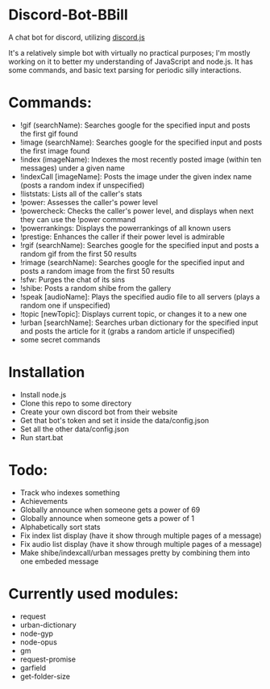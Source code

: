 # Discord-Bot-BBill
A chat bot for discord, utilizing <a href="https://github.com/hydrabolt/discord.js/">discord.js</a>

It's a relatively simple bot with virtually no practical purposes; I'm mostly working on it to better my understanding of JavaScript and node.js. It has some commands, and basic text parsing for periodic silly interactions.

# Commands:
- !gif (searchName): Searches google for the specified input and posts the first gif found
- !image (searchName): Searches google for the specified input and posts the first image found
- !index (imageName): Indexes the most recently posted image (within ten messages) under a given name
- !indexCall [imageName]: Posts the image under the given index name (posts a random index if unspecified)
- !liststats: Lists all of the caller's stats
- !power: Assesses the caller's power level
- !powercheck: Checks the caller's power level, and displays when next they can use the !power command
- !powerrankings: Displays the powerrankings of all known users
- !prestige: Enhances the caller if their power level is admirable
- !rgif (searchName): Searches google for the specified input and posts a random gif from the first 50 results
- !rimage (searchName): Searches google for the specified input and posts a random image from the first 50 results
- !sfw: Purges the chat of its sins
- !shibe: Posts a random shibe from the gallery
- !speak [audioName]: Plays the specified audio file to all servers (plays a random one if unspecified)
- !topic [newTopic]: Displays current topic, or changes it to a new one
- !urban [searchName]: Searches urban dictionary for the specified input and posts the article for it (grabs a random article if unspecified)
- some secret commands

# Installation
- Install node.js
- Clone this repo to some directory
- Create your own discord bot from their website
- Get that bot's token and set it inside the data/config.json
- Set all the other data/config.json
- Run start.bat

# Todo:
- Track who indexes something
- Achievements
- Globally announce when someone gets a power of 69
- Globally announce when someone gets a power of 1
- Alphabetically sort stats
- Fix index list display (have it show through multiple pages of a message)
- Fix audio list display (have it show through multiple pages of a message)
- Make shibe/indexcall/urban messages pretty by combining them into one embeded message

# Currently used modules:
- request
- urban-dictionary
- node-gyp
- node-opus
- gm
- request-promise
- garfield
- get-folder-size
